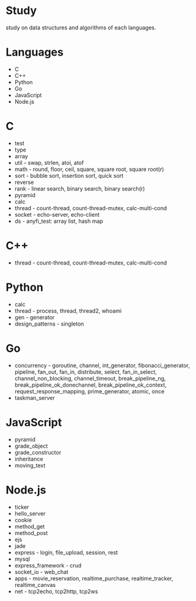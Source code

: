 # Study
study on data structures and algorithms of each languages.

# Languages
- C 
- C++
- Python
- Go
- JavaScript
- Node.js

# C 
* test
* type
* array
* util - swap, strlen, atoi, atof
* math - round, floor, ceil, square, square root, square root(r) 
* sort - bubble sort, insertion sort, quick sort
* reverse
* rank - linear search, binary search, binary search(r)
* pyramid
* calc
* thread - count-thread, count-thread-mutex, calc-multi-cond
* socket - echo-server, echo-client
* ds - anyfi_test: array list, hash map

# C++
* thread - count-thread, count-thread-mutex, calc-multi-cond 

# Python
* calc
* thread - process, thread, thread2, whoami
* gen - generator
* design_patterns - singleton

# Go
* concurrency - goroutine, channel, int_generator, fibonacci_generator, pipeline, fan_out, fan_in, distribute, select, fan_in_select, channel_non_blocking, channel_timeout, break_pipeline_ng, break_pipeline_ok_donechannel, break_pipeline_ok_context, request_response_mapping, prime_generator, atomic, once
* taskman_server

# JavaScript
* pyramid
* grade_object
* grade_constructor
* inheritance
* moving_text

# Node.js
* ticker
* hello_server
* cookie
* method_get
* method_post
* ejs
* jade
* express - login, file_upload, session, rest
* mysql
* express_framework - crud
* socket_io - web_chat
* apps - movie_reservation, realtime_purchase, realtime_tracker, realtime_canvas
* net - tcp2echo, tcp2http, tcp2ws

